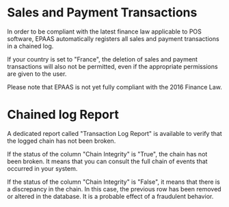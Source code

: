 <!-- add-breadcrumbs -->
# Sales and Payment Transactions

In order to be compliant with the latest finance law applicable to POS software, EPAAS automatically registers all sales and payment transactions in a chained log.

If your country is set to "France", the deletion of sales and payment transactions will also not be permitted, even if the appropriate permissions are given to the user.

Please note that EPAAS is not yet fully compliant with the 2016 Finance Law.

# Chained log Report

A dedicated report called "Transaction Log Report" is available to verify that the logged chain has not been broken.

If the status of the column "Chain Integrity" is "True", the chain has not been broken.
It means that you can consult the full chain of events that occurred in your system.

If the status of the column "Chain Integrity" is "False", it means that there is a discrepancy in the chain.
In this case, the previous row has been removed or altered in the database. It is a probable effect of a fraudulent behavior.

